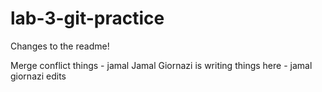 # lab-3-git-practice
Changes to the readme!

Merge conflict things - jamal
Jamal Giornazi is writing things here - jamal giornazi edits